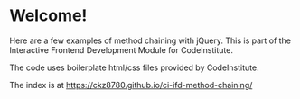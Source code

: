 # Welcome! 

Here are a few examples of method chaining with jQuery. This is part of the Interactive Frontend Development Module for CodeInstitute.

The code uses boilerplate html/css files provided by CodeInstitute.

The index is at https://ckz8780.github.io/ci-ifd-method-chaining/